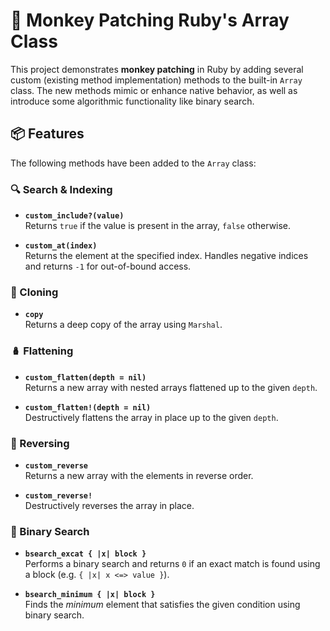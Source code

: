 # 🐒 Monkey Patching Ruby's Array Class

This project demonstrates **monkey patching** in Ruby by adding several custom (existing method implementation) methods to the built-in `Array` class. The new methods mimic or enhance native behavior, as well as introduce some algorithmic functionality like binary search.

## 📦 Features

The following methods have been added to the `Array` class:

### 🔍 Search & Indexing

- **`custom_include?(value)`**  
  Returns `true` if the value is present in the array, `false` otherwise.

- **`custom_at(index)`**  
  Returns the element at the specified index. Handles negative indices and returns `-1` for out-of-bound access.

### 🧬 Cloning

- **`copy`**  
  Returns a deep copy of the array using `Marshal`.

### 🪆 Flattening

- **`custom_flatten(depth = nil)`**  
  Returns a new array with nested arrays flattened up to the given `depth`.

- **`custom_flatten!(depth = nil)`**  
  Destructively flattens the array in place up to the given `depth`.

### 🔁 Reversing

- **`custom_reverse`**  
  Returns a new array with the elements in reverse order.

- **`custom_reverse!`**  
  Destructively reverses the array in place.

### 🔎 Binary Search

- **`bsearch_excat { |x| block }`**  
  Performs a binary search and returns `0` if an exact match is found using a block (e.g. `{ |x| x <=> value }`).

- **`bsearch_minimum { |x| block }`**  
  Finds the *minimum* element that satisfies the given condition using binary search.
